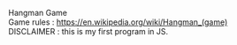 Hangman Game  
Game rules : https://en.wikipedia.org/wiki/Hangman_(game)  
DISCLAIMER : this is my first program in JS.
